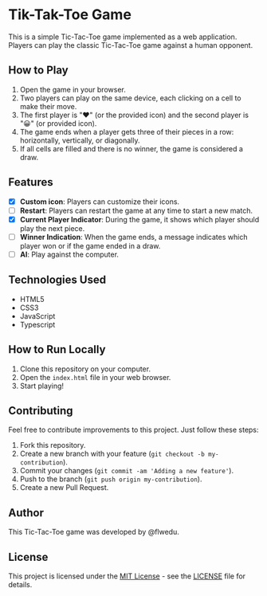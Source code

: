# Tik-Tak-Toe Game

This is a simple Tic-Tac-Toe game implemented as a web application. Players can play the classic Tic-Tac-Toe game against a human opponent.

## How to Play

1. Open the game in your browser.
2. Two players can play on the same device, each clicking on a cell to make their move.
3. The first player is "❤️" (or the provided icon) and the second player is "😀" (or provided icon).
4. The game ends when a player gets three of their pieces in a row: horizontally, vertically, or diagonally.
5. If all cells are filled and there is no winner, the game is considered a draw.

## Features

- [x] **Custom icon**: Players can customize their icons.
- [ ] **Restart**: Players can restart the game at any time to start a new match.
- [x] **Current Player Indicator**: During the game, it shows which player should play the next piece.
- [ ] **Winner Indication**: When the game ends, a message indicates which player won or if the game ended in a draw.
- [ ] **AI**: Play against the computer.

## Technologies Used

- HTML5
- CSS3
- JavaScript
- Typescript

## How to Run Locally

1. Clone this repository on your computer.
2. Open the `index.html` file in your web browser.
3. Start playing!

## Contributing

Feel free to contribute improvements to this project. Just follow these steps:

1. Fork this repository.
2. Create a new branch with your feature (`git checkout -b my-contribution`).
3. Commit your changes (`git commit -am 'Adding a new feature'`).
4. Push to the branch (`git push origin my-contribution`).
5. Create a new Pull Request.

## Author

This Tic-Tac-Toe game was developed by @flwedu.

## License

This project is licensed under the [MIT License](https://opensource.org/licenses/MIT) - see the [LICENSE](LICENSE) file for details.
